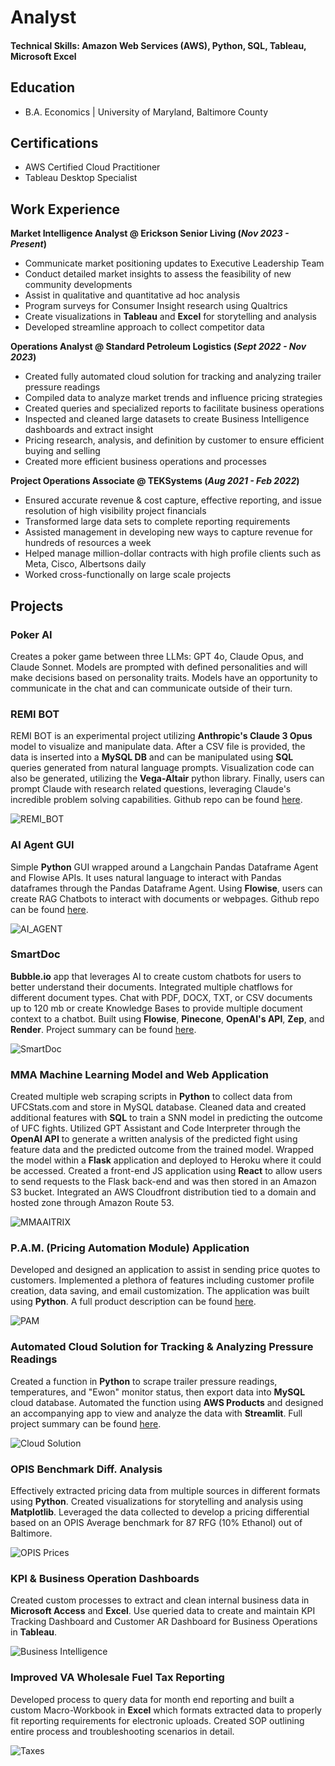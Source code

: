 # Analyst

#### Technical Skills: Amazon Web Services (AWS), Python, SQL, Tableau, Microsoft Excel

## Education
  - B.A. Economics | University of Maryland, Baltimore County

## Certifications
  - AWS Certified Cloud Practitioner
  - Tableau Desktop Specialist

## Work Experience
**Market Intelligence Analyst @ Erickson Senior Living (_Nov 2023 - Present_)**
  - Communicate market positioning updates to Executive Leadership Team
  - Conduct detailed market insights to assess the feasibility of new community developments
  - Assist in qualitative and quantitative ad hoc analysis
  - Program surveys for Consumer Insight research using Qualtrics
  - Create visualizations in **Tableau** and **Excel** for storytelling and analysis
  - Developed streamline approach to collect competitor data

**Operations Analyst @ Standard Petroleum Logistics (_Sept 2022 - Nov 2023_)**
  - Created fully automated cloud solution for tracking and analyzing trailer pressure readings
  - Compiled data to analyze market trends and influence pricing strategies
  - Created queries and specialized reports to facilitate business operations
  - Inspected and cleaned large datasets to create Business Intelligence
dashboards and extract insight
  - Pricing research, analysis, and definition by customer to ensure
efficient buying and selling
  - Created more efficient business operations and processes

**Project Operations Associate @ TEKSystems (_Aug 2021 - Feb 2022_)**
  - Ensured accurate revenue & cost capture, effective reporting,
and issue resolution of high visibility project financials
  - Transformed large data sets to complete reporting requirements
  - Assisted management in developing new ways to capture
revenue for hundreds of resources a week
  - Helped manage million-dollar contracts with high profile clients
such as Meta, Cisco, Albertsons daily
  - Worked cross-functionally on large scale projects

## Projects
### Poker AI
Creates a poker game between three LLMs: GPT 4o, Claude Opus, and Claude Sonnet. Models are prompted with defined personalities and will make decisions based on personality traits. Models have an opportunity to communicate in the chat and can communicate outside of their turn.

### REMI BOT
REMI BOT is an experimental project utilizing **Anthropic's Claude 3 Opus** model to visualize and manipulate data. After a CSV file is provided, the data is inserted into a **MySQL DB** and can be manipulated using **SQL** queries generated from natural language prompts. Visualization code can also be generated, utilizing the **Vega-Altair** python library. Finally, users can prompt Claude with research related questions, leveraging Claude's incredible problem solving capabilities. Github repo can be found [here](https://github.com/AnthonyBliss1/REMI_BOT).

![REMI_BOT](/assets/REMI_BOT.png)

### AI Agent GUI
Simple **Python** GUI wrapped around a Langchain Pandas Dataframe Agent and Flowise APIs. It uses natural language to interact with Pandas dataframes through the Pandas Dataframe Agent. Using **Flowise**, users can create RAG Chatbots to interact with documents or webpages. Github repo can be found [here](https://github.com/AnthonyBliss1/AI-Agent-GUI).

![AI_AGENT](/assets/ai_agent.png)

### SmartDoc
**Bubble.io** app that leverages AI to create custom chatbots for users to better understand their documents. Integrated multiple chatflows for different document types. Chat with PDF, DOCX, TXT, or CSV documents up to 120 mb or create Knowledge Bases to provide multiple document context to a chatbot. Built using **Flowise**, **Pinecone**, **OpenAI's API**, **Zep**, and **Render**. Project summary can be found [here](https://anthonybliss1.github.io/SmartDocApp.github.io/).

![SmartDoc](/assets/smartdoc.png)

### MMA Machine Learning Model and Web Application
Created multiple web scraping scripts in **Python** to collect data from UFCStats.com and store in MySQL database. Cleaned data and created additional features with **SQL** to train a SNN model in predicting the outcome of UFC fights. Utilized GPT Assistant and Code Interpreter through the **OpenAI API** to generate a written analysis of the predicted fight using feature data and the predicted outcome from the trained model. Wrapped the model within a **Flask** application and deployed to Heroku where it could be accessed. Created a front-end JS application using **React** to allow users to send requests to the Flask back-end and was then stored in an Amazon S3 bucket. Integrated an AWS Cloudfront distribution tied to a domain and hosted zone through Amazon Route 53.

![MMAAITRIX](/assets/logo.png)

### P.A.M. (Pricing Automation Module) Application
Developed and designed an application to assist in sending price quotes to customers. Implemented a plethora of features including customer profile creation, data saving, and email customization. The application was built using **Python**. A full product description can be found [here](https://arb.lemonsqueezy.com). 

![PAM](/assets/PAM.png)

### Automated Cloud Solution for Tracking & Analyzing Pressure Readings
Created a function in **Python** to scrape trailer pressure readings, temperatures, and "Ewon" monitor status, then export data into **MySQL** cloud database. Automated the function using **AWS Products** and designed an accompanying app to view and analyze the data with **Streamlit**. Full project summary can be found [here](https://anthonybliss1.github.io/Cloud-Solution.github.io/).

![Cloud Solution](/assets/Cloud_Solution.JPG)

### OPIS Benchmark Diff. Analysis
Effectively extracted pricing data from multiple sources in different formats using **Python**. Created visualizations for storytelling and analysis using **Matplotlib**. Leveraged the data collected to develop a pricing differential based on an OPIS Average benchmark for 87 RFG (10% Ethanol) out of Baltimore. 

![OPIS Prices](/assets/OPIS_Low_vs_Con_Avg.png)

### KPI & Business Operation Dashboards
Created custom processes to extract and clean internal business data in **Microsoft Access** and **Excel**. Use queried data to create and maintain KPI Tracking Dashboard and Customer AR Dashboard for Business Operations in **Tableau**.

![Business Intelligence](/assets/BI.jpeg)

### Improved VA Wholesale Fuel Tax Reporting
Developed process to query data for month end reporting and built a custom Macro-Workbook in **Excel** which formats extracted data to properly fit reporting requirements for electronic uploads. Created SOP outlining entire process and troubleshooting scenarios in detail. 

![Taxes](/assets/tax.png)
